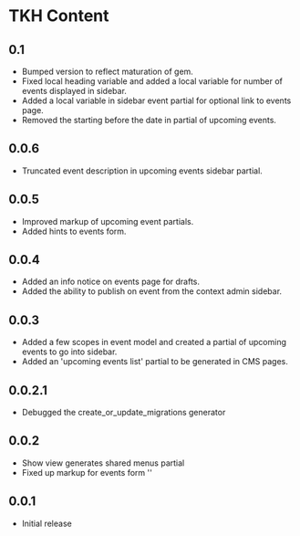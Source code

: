# TKH Content



## 0.1

* Bumped version to reflect maturation of gem.
* Fixed local heading variable and added a local variable for number of events displayed in sidebar.
* Added a local variable in sidebar event partial for optional link to events page.
* Removed the starting before the date in partial of upcoming events.


## 0.0.6

* Truncated event description in upcoming events sidebar partial.


## 0.0.5

* Improved markup of upcoming event partials.
* Added hints to events form.


## 0.0.4

* Added an info notice on events page for drafts.
* Added the ability to publish on event from the context admin sidebar.


## 0.0.3

* Added a few scopes in event model and created a partial of upcoming events to go into sidebar.
* Added an 'upcoming events list' partial to be generated in CMS pages.


## 0.0.2.1

* Debugged the create_or_update_migrations generator


## 0.0.2

* Show view generates shared menus partial
* Fixed up markup for events form ''


## 0.0.1

* Initial release
